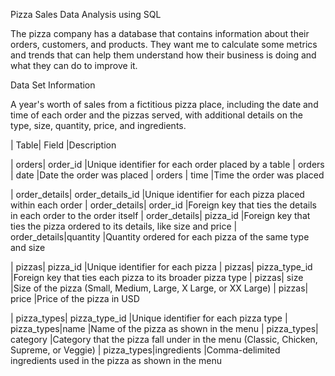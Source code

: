 Pizza Sales Data Analysis using SQL

The pizza company has a database that contains information about their orders, customers, and products. They want me to calculate some metrics and trends that can help them understand how their business is doing and what they can do to improve it. 

Data Set Information

A year's worth of sales from a fictitious pizza place, including the date and time of each order and the pizzas served, with additional details on the type, size, quantity, price, and ingredients.

| Table| Field |Description

| orders| order_id |Unique identifier for each order placed by a table
| orders | date |Date the order was placed 
| orders | time |Time the order was placed 

| order_details| order_details_id |Unique identifier for each pizza placed within each order 
| order_details| order_id |Foreign key that ties the details in each order to the order itself
| order_details| pizza_id |Foreign key that ties the pizza ordered to its details, like size and price
| order_details|quantity |Quantity ordered for each pizza of the same type and size

| pizzas| pizza_id |Unique identifier for each pizza 
| pizzas| pizza_type_id |Foreign key that ties each pizza to its broader pizza type
| pizzas| size |Size of the pizza (Small, Medium, Large, X Large, or XX Large)
| pizzas| price |Price of the pizza in USD

| pizza_types| pizza_type_id |Unique identifier for each pizza type
| pizza_types|name |Name of the pizza as shown in the menu
| pizza_types| category |Category that the pizza fall under in the menu (Classic, Chicken, Supreme, or Veggie)
| pizza_types|ingredients |Comma-delimited ingredients used in the pizza as shown in the menu 
